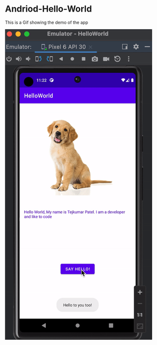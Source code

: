 # Andriod-Hello-World

This is a Gif showing the demo of the app

![](https://github.com/tpatel29/Andriod-Hello-World/blob/main/demo.gif)
